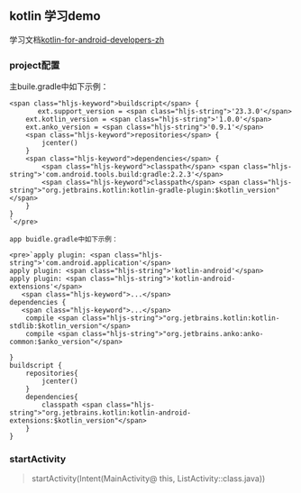 ## kotlin 学习demo

学习文档[kotlin-for-android-developers-zh](https://github.com/wangjiegulu/kotlin-for-android-developers-zh/)

### project配置

主buile.gradle中如下示例：

    <span class="hljs-keyword">buildscript</span> {
           ext.support_version = <span class="hljs-string">'23.3.0'</span>
        ext.kotlin_version = <span class="hljs-string">'1.0.0'</span>
        ext.anko_version = <span class="hljs-string">'0.9.1'</span>
        <span class="hljs-keyword">repositories</span> {
            jcenter()
        }
        <span class="hljs-keyword">dependencies</span> {
            <span class="hljs-keyword">classpath</span> <span class="hljs-string">'com.android.tools.build:gradle:2.2.3'</span>
            <span class="hljs-keyword">classpath</span> <span class="hljs-string">"org.jetbrains.kotlin:kotlin-gradle-plugin:$kotlin_version"</span>
        }
    }
    `</pre>

    app buidle.gradle中如下示例：

    <pre>`apply plugin: <span class="hljs-string">'com.android.application'</span>
    apply plugin: <span class="hljs-string">'kotlin-android'</span>
    apply plugin: <span class="hljs-string">'kotlin-android-extensions'</span>
       <span class="hljs-keyword">...</span>
    dependencies {
       <span class="hljs-keyword">...</span>
        compile <span class="hljs-string">"org.jetbrains.kotlin:kotlin-stdlib:$kotlin_version"</span>
        compile <span class="hljs-string">"org.jetbrains.anko:anko-common:$anko_version"</span>

    }
    buildscript {
        repositories{
            jcenter()
        }
        dependencies{
            classpath <span class="hljs-string">"org.jetbrains.kotlin:kotlin-android-extensions:$kotlin_version"</span>
        }
    }

### startActivity

> startActivity(Intent(MainActivity@ this, ListActivity::class.java))